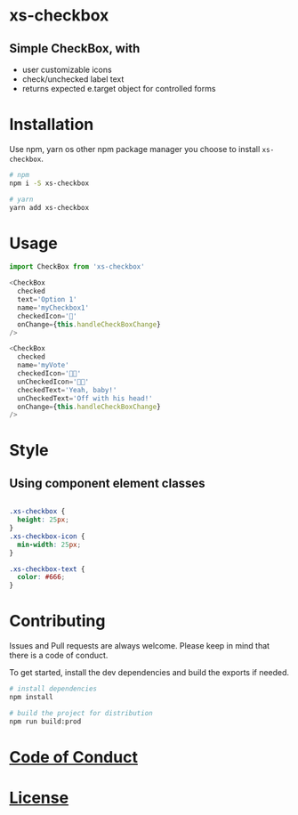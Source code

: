 # xs-checkbox

## Simple CheckBox, with
* user customizable icons
* check/unchecked label text
* returns expected e.target object for controlled forms

# Installation

Use npm, yarn os other npm package manager you choose to install `xs-checkbox`.

```sh
# npm
npm i -S xs-checkbox

# yarn
yarn add xs-checkbox
```

# Usage

```js
import CheckBox from 'xs-checkbox'

<CheckBox
  checked
  text='Option 1'
  name='myCheckbox1'
  checkedIcon='🍄'
  onChange={this.handleCheckBoxChange}
/>

<CheckBox
  checked
  name='myVote'
  checkedIcon='👍🏻'
  unCheckedIcon='👎🏻'
  checkedText='Yeah, baby!'
  unCheckedText='Off with his head!'
  onChange={this.handleCheckBoxChange}
/>
```

# Style

## Using component element classes

```css

.xs-checkbox {
  height: 25px;
}
.xs-checkbox-icon {
  min-width: 25px;
}

.xs-checkbox-text {
  color: #666;
}

```

# Contributing

Issues and Pull requests are always welcome. Please keep in mind that there is a code of conduct.

To get started, install the dev dependencies and build the exports if needed.

```sh
# install dependencies
npm install

# build the project for distribution
npm run build:prod
```

# [Code of Conduct](CODE_OF_CONDUCT.md)

# [License](LICENSE.md)
